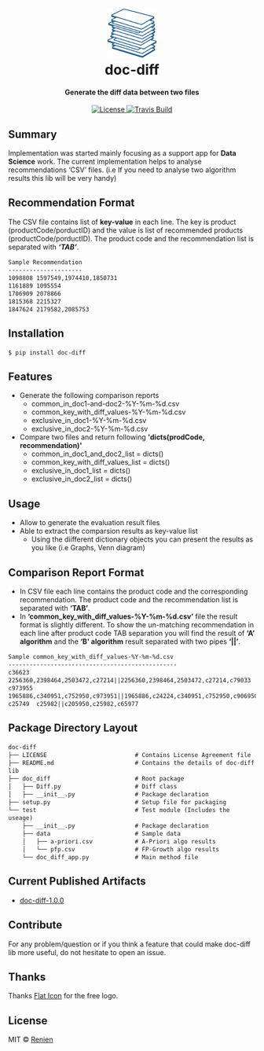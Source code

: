 <h1 align="center">
<img src="https://raw.githubusercontent.com/Renien/doc-diff/master/doc/blob/doc-diff-logo.png" alt="doc-diff" width="20%" height="20%">
    <br>
        doc-diff
    <br>
  <h4 align="center">Generate the diff data between two files</h4>
</h1>

<p align="center">
  <a href="https://github.com/Renien/doc-diff/blob/master/LICENSE">
    <img src="https://img.shields.io/npm/l/express.svg?maxAge=2592000&style=flat-square"
         alt="License">
  </a>
  <a href="https://travis-ci.org/Renien/doc-diff">
    <img src="https://travis-ci.org/Renien/doc-diff.svg?branch=master"
         alt="Travis Build">
  </a>
</p>

## Summary

Implementation was started mainly focusing as a support app for **Data Science** work. The current implementation helps to analyse recommendations ‘CSV’ files. (i.e If you need to analyse two algorithm results this lib will be very handy)

## Recommendation Format
The CSV file contains list of **key-value** in each line. The key is product (productCode/porductID) and the value is list of recommended products (productCode/porductID). The product code and the recommendation list is separated with _**‘TAB’**_.

```
Sample Recommendation 
---------------------
1098808	1597549,1974410,1850731
1161889	1095554
1706909	2078866
1815368	2215327
1847624	2179582,2085753
```

## Installation
```
$ pip install doc-diff
```

## Features
- Generate the following comparison reports 
    - common_in_doc1-and-doc2-%Y-%m-%d.csv  
    - common_key_with_diff_values-%Y-%m-%d.csv  
    - exclusive_in_doc1-%Y-%m-%d.csv
    - exclusive_in_doc2-%Y-%m-%d.csv
- Compare two files and return following **'dicts(prodCode, recommendation)'**
    - common_in_doc1_and_doc2_list = dicts()
    - common_key_with_diff_values_list = dicts()
    - exclusive_in_doc1_list = dicts()
    - exclusive_in_doc2_list = dicts()

## Usage

- Allow to generate the evaluation result files
- Able to extract the comparsion results as key-value list 
    - Using the diifferent dictionary objects you can present the results as you like (i.e Graphs, Venn diagram) 

## Comparison Report Format 

- In CSV file each line contains the product code and the corresponding recommendation. The product code and the recommendation list is separated with **‘TAB’**.
- In **‘common_key_with_diff_values-%Y-%m-%d.csv’** file the result format is slightly different. To show the un-matching recommendation in each line after product code TAB separation you will find the result of **‘A’ algorithm** and the **‘B' algorithm** result separated with two pipes **‘||’**.

```
Sample common_key_with_diff_values-%Y-%m-%d.csv 
------------------------------------------------
c36623	2256360,2398464,2503472,c27214||2256360,2398464,2503472,c27214,c79033
c973955	1965886,c340951,c752950,c973951||1965886,c24224,c340951,c752950,c906950,c973951
c25749	c25982||c205950,c25982,c65977
```

## Package Directory Layout

```
doc-diff
├── LICENSE                         # Contains License Agreement file
├── README.md                       # Contains the details of doc-diff lib
├── doc_diff                        # Root package 
│   ├── Diff.py                     # Diff class
│   ├── __init__.py                 # Package declaration 
├── setup.py                        # Setup file for packaging 
└── test                            # Test module (Includes the useage)
    ├── __init__.py                 # Package declaration 
    ├── data                        # Sample data
    │   ├── a-priori.csv            # A-Priori algo results
    │   └── pfp.csv                 # FP-Growth algo results
    └── doc_diff_app.py             # Main method file 
```

## Current Published Artifacts

- [doc-diff-1.0.0](https://github.com/Renien/doc-diff/tree/1.0.0/tarball)

## Contribute
For any problem/question or if you think a feature that could make doc-diff lib more useful, do not hesitate to open an issue.

## Thanks
Thanks [Flat Icon](http://www.flaticon.com/) for the free logo.

## License
MIT © [Renien](https://twitter.com/RenienJoseph)